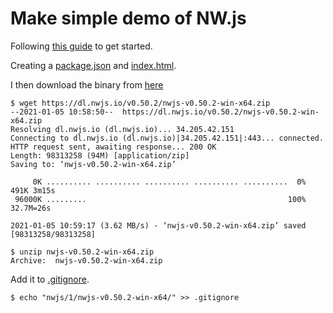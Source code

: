 # Make simple demo of NW.js

Following [this guide](https://nwjs.readthedocs.io/en/latest/For%20Users/Getting%20Started/) to get started.

Creating a [package.json](package.json) and [index.html](index.html).

I then download the binary from [here](https://dl.nwjs.io/v0.50.2/nwjs-v0.50.2-win-x64.zip)

```console
$ wget https://dl.nwjs.io/v0.50.2/nwjs-v0.50.2-win-x64.zip
--2021-01-05 10:58:50--  https://dl.nwjs.io/v0.50.2/nwjs-v0.50.2-win-x64.zip
Resolving dl.nwjs.io (dl.nwjs.io)... 34.205.42.151
Connecting to dl.nwjs.io (dl.nwjs.io)|34.205.42.151|:443... connected.
HTTP request sent, awaiting response... 200 OK
Length: 98313258 (94M) [application/zip]
Saving to: ‘nwjs-v0.50.2-win-x64.zip’

     0K .......... .......... .......... .......... ..........  0%  491K 3m15s
 96000K .........                                             100% 32.7M=26s

2021-01-05 10:59:17 (3.62 MB/s) - ‘nwjs-v0.50.2-win-x64.zip’ saved [98313258/98313258]
```

```console
$ unzip nwjs-v0.50.2-win-x64.zip
Archive:  nwjs-v0.50.2-win-x64.zip
```

Add it to [.gitignore](../../.gitignore).

```console
$ echo "nwjs/1/nwjs-v0.50.2-win-x64/" >> .gitignore
```




